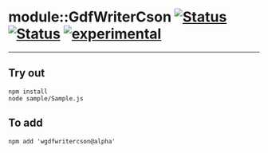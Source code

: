
# module::GdfWriterCson [![Status](https://circleci.com/gh/Wandalen/wGdfWriterCson.svg?style=shield)](https://img.shields.io/circleci/build/github/Wandalen/wGdfWriterCson?label=Test&logo=Test) [![Status](https://github.com/Wandalen/wGdfWriterCson/workflows/Test/badge.svg)](https://github.com/Wandalen/wGdfWriterCson/actions?query=workflow%3ATest) [![experimental](https://img.shields.io/badge/stability-experimental-orange.svg)](https://github.com/emersion/stability-badges#experimental)

___

## Try out
```
npm install
node sample/Sample.js
```

## To add
```
npm add 'wgdfwritercson@alpha'
```


